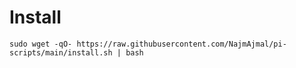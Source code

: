 # Install

    sudo wget -qO- https://raw.githubusercontent.com/NajmAjmal/pi-scripts/main/install.sh | bash
